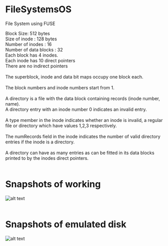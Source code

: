 # FileSystemsOS
File System using FUSE

Block Size: 512 bytes<br>
Size of inode : 128 bytes<br>
Number of inodes : 16<br>
Number of data blocks : 32<br>
Each block has 4 inodes.<br>
Each inode has 10 direct pointers<br>
There are no indirect pointers <br>
<br>
The superblock, inode and data bit maps occupy one block each.
<br><br>
The block numbers and inode numbers start from 1.
<br><br>
A directory is a file with the data block containing records (inode number, name).<br>
A directory entry with an inode number 0 indicates an invalid entry.<br>
<br>
A type member in the inode indicates whether an inode is invalid, a regular file or directory which have values 1,2,3 respectively.
<br><br>
The numRecords field in the inode  indicates the number of valid directory entries if the inode is a directory.
<br><br>
A directory can have as many entries as can be fitted in its data blocks printed to by the inodes direct pointers.
<br><br>
# Snapshots of working
![alt text](https://github.com/siri1398/FileSystemsOS/edit/master/snapshots/commands.png)
<br><br>
# Snapshots of emulated disk
![alt text](https://github.com/siri1398/FileSystemsOS/edit/master/snapshots/octal_dump1.png)
